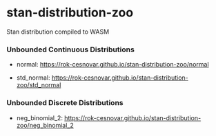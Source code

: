 # stan-distribution-zoo

Stan distribution compiled to WASM


### Unbounded Continuous Distributions

- normal: https://rok-cesnovar.github.io/stan-distribution-zoo/normal

- std_normal: https://rok-cesnovar.github.io/stan-distribution-zoo/std_normal


### Unbounded Discrete Distributions

- neg_binomial_2: https://rok-cesnovar.github.io/stan-distribution-zoo/neg_binomial_2